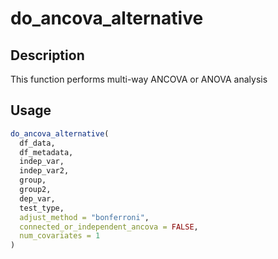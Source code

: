 # do_ancova_alternative

## Description

This function performs multi-way ANCOVA or ANOVA analysis

## Usage

```r
do_ancova_alternative(
  df_data,
  df_metadata,
  indep_var,
  indep_var2,
  group,
  group2,
  dep_var,
  test_type,
  adjust_method = "bonferroni",
  connected_or_independent_ancova = FALSE,
  num_covariates = 1
)
```

